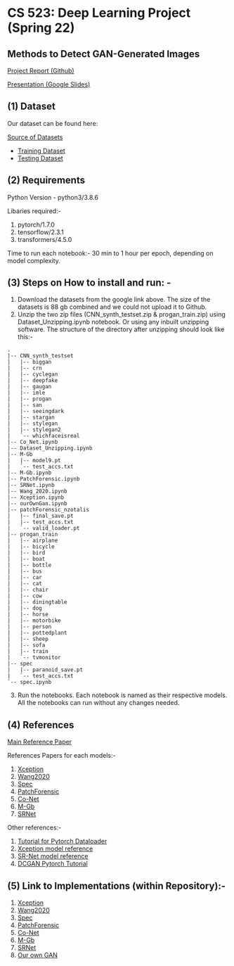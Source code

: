 # CS 523: Deep Learning Project (Spring 22)
## Methods to Detect GAN-Generated Images 

[Project Report (Github)](https://github.com/Aditya-Agrawal-8730/Masters_Projects_BU_MS_AI/blob/main/Methods%20to%20Detect%20GAN-Generated%20Images/523%20Project%20Final%20Report.pdf)

[Presentation (Google Slides)](https://docs.google.com/presentation/d/1krUXYfpzmqlbyrfA53yYeDE4Wx6tsYp40nwFmgY7wd0/edit?usp=sharing)

## (1) Dataset

Our dataset can be found here:

[Source of Datasets](https://github.com/PeterWang512/CNNDetection#3-dataset)

- [Training Dataset](https://drive.google.com/file/d/1iVNBV0glknyTYGA9bCxT_d0CVTOgGcKh/view)  
- [Testing Dataset](https://drive.google.com/file/d/1z_fD3UKgWQyOTZIBbYSaQ-hz4AzUrLC1/view)


## (2) Requirements

Python Version - python3/3.8.6 

Libaries required:- 
1. pytorch/1.7.0 
2. tensorflow/2.3.1 
3. transformers/4.5.0

Time to run each notebook:- 30 min to 1 hour per epoch, depending on model complexity.

## (3) Steps on How to install and run: -

  1. Download the datasets from the google link above. The size of the datasets is 88 gb combined and we could not upload it to Github.
  2. Unzip the two zip files (CNN_synth_testset.zip & progan_train.zip) using Dataset_Unzipping.ipynb notebook. Or using any inbuilt unzipping software. The structure of the directory after unzipping should look like this:-

```
.
|-- CNN_synth_testset
|   |-- biggan
|   |-- crn
|   |-- cyclegan
|   |-- deepfake
|   |-- gaugan
|   |-- imle
|   |-- progan
|   |-- san
|   |-- seeingdark
|   |-- stargan
|   |-- stylegan
|   |-- stylegan2
|   `-- whichfaceisreal
|-- Co_Net.ipynb
|-- Dataset_Unzipping.ipynb
|-- M-Gb
|   |-- model9.pt
|   `-- test_accs.txt
|-- M-Gb.ipynb
|-- PatchForensic.ipynb
|-- SRNet.ipynb
|-- Wang_2020.ipynb
|-- Xception.ipynb
|-- ourOwnGan.ipynb
|-- patchForensic_nzotalis
|   |-- final_save.pt
|   |-- test_accs.txt
|   `-- valid_loader.pt
|-- progan_train
|   |-- airplane
|   |-- bicycle
|   |-- bird
|   |-- boat
|   |-- bottle
|   |-- bus
|   |-- car
|   |-- cat
|   |-- chair
|   |-- cow
|   |-- diningtable
|   |-- dog
|   |-- horse
|   |-- motorbike
|   |-- person
|   |-- pottedplant
|   |-- sheep
|   |-- sofa
|   |-- train
|   `-- tvmonitor
|-- spec
|   |-- paranoid_save.pt
|   `-- test_accs.txt
`-- spec.ipynb
```
  3. Run the notebooks. Each notebook is named as their respective models. All the notebooks can run without any changes needed.

## (4) References

[Main Reference Paper](https://arxiv.org/abs/2104.02617)

References Papers for each models:-   
1. [Xception](https://ieeexplore.ieee.org/document/8397040)  
2. [Wang2020](https://arxiv.org/abs/1912.11035)  
3. [Spec](https://arxiv.org/abs/1907.06515)  
4. [PatchForensic](https://arxiv.org/abs/2008.10588)  
5. [Co-Net](https://arxiv.org/abs/1903.06836)  
6. [M-Gb](https://arxiv.org/abs/1902.11153)  
7. [SRNet](http://www.ws.binghamton.edu/fridrich/research/SRNet.pdf)  

Other references:-  
1. [Tutorial for Pytorch Dataloader](https://pytorch.org/tutorials/beginner/transfer_learning_tutorial.html)
2. [Xception model reference](https://github.com/tstandley/Xception-PyTorch)
3. [SR-Net model reference](https://github.com/brijeshiitg/Pytorch-implementation-of-SRNet)
4. [DCGAN Pytorch Tutorial](https://pytorch.org/tutorials/beginner/dcgan_faces_tutorial.html)

## (5) Link to Implementations (within Repository):-

1. [Xception](https://github.com/Aditya-Agrawal-8730/Masters_Projects_BU_MS_AI/blob/main/Methods%20to%20Detect%20GAN-Generated%20Images/Xception.ipynb)  
2. [Wang2020](https://github.com/Aditya-Agrawal-8730/Masters_Projects_BU_MS_AI/blob/main/Methods%20to%20Detect%20GAN-Generated%20Images/Wang_2020.ipynb)  
3. [Spec](https://github.com/Aditya-Agrawal-8730/Masters_Projects_BU_MS_AI/blob/main/Methods%20to%20Detect%20GAN-Generated%20Images/spec.ipynb)  
4. [PatchForensic](https://github.com/Aditya-Agrawal-8730/Masters_Projects_BU_MS_AI/blob/main/Methods%20to%20Detect%20GAN-Generated%20Images/PatchForensic.ipynb)  
5. [Co-Net](https://github.com/Aditya-Agrawal-8730/Masters_Projects_BU_MS_AI/blob/main/Methods%20to%20Detect%20GAN-Generated%20Images/Co_Net.ipynb)  
6. [M-Gb](https://github.com/Aditya-Agrawal-8730/Masters_Projects_BU_MS_AI/blob/main/Methods%20to%20Detect%20GAN-Generated%20Images/M-Gb.ipynb)  
7. [SRNet](https://github.com/Aditya-Agrawal-8730/Masters_Projects_BU_MS_AI/blob/main/Methods%20to%20Detect%20GAN-Generated%20Images/SRNet.ipynb)  
8. [Our own GAN](https://github.com/Aditya-Agrawal-8730/Masters_Projects_BU_MS_AI/blob/main/Methods%20to%20Detect%20GAN-Generated%20Images/ourOwnGan.ipynb)  
